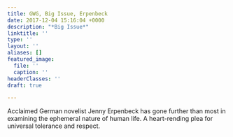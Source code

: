```yaml
---
title: GWG, Big Issue, Erpenbeck
date: 2017-12-04 15:16:04 +0000
description: "*Big Issue*"
linktitle: ''
type: ''
layout: ''
aliases: []
featured_image:
  file: ''
  caption: ''
headerClasses: ''
draft: true

---
```

Acclaimed German novelist Jenny Erpenbeck has gone further than most in examining the ephemeral nature of human life. A heart-rending plea for universal tolerance and respect.